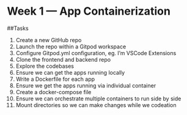 # Week 1 — App Containerization

##Tasks
1. Create a new GitHub repo
2. Launch the repo within a Gitpod workspace
3. Configure Gitpod.yml configuration, eg. I’m VSCode Extensions
4. Clone the frontend and backend repo
5. Explore the codebases
6. Ensure we can get the apps running locally
7. Write a Dockerfile for each app
8. Ensure we get the apps running via individual container
9. Create a docker-compose file
10. Ensure we can orchestrate multiple containers to run side by side
11. Mount directories so we can make changes while we codeation
